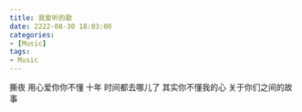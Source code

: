 ```yaml
---
title: 我爱听的歌
date: 2222-08-30 18:03:00
categories:
- [Music]
tags:
- Music
---
```


撕夜
用心爱你你不懂
十年
时间都去哪儿了
其实你不懂我的心
关于你们之间的故事